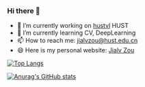 ### Hi there 👋

<!--
**Doctor-James/Doctor-James** is a ✨ _special_ ✨ repository because its `README.md` (this file) appears on your GitHub profile.

Here are some ideas to get you started:

- 🔭 I’m currently working on ...
- 🌱 I’m currently learning ...
- 👯 I’m looking to collaborate on ...
- 🤔 I’m looking for help with ...
- 💬 Ask me about ...
- 📫 How to reach me: ...
- 😄 Pronouns: ...
- ⚡ Fun fact: ...
-->
- 🔭 I’m currently working on [hustvl](https://github.com/hustvl) HUST
- 🌱 I’m currently learning CV, DeepLearning
- 📫 How to reach me: jialvzou@hust.edu.cn
- 😄 Here is my personal website: [Jialv Zou](https://jialv-zou.netlify.app/)

[![Top Langs](https://github-readme-stats.vercel.app/api/top-langs/?username=Doctor-James&layout=compact&hide=c,makefile,cmake)](https://github.com/anuraghazra/github-readme-stats)

[![Anurag's GitHub stats](https://github-readme-stats.vercel.app/api?username=Doctor-James)](https://github.com/anuraghazra/github-readme-stats)

